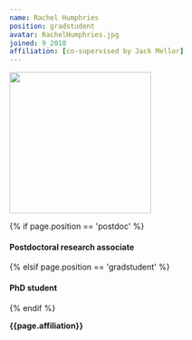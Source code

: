 ```yaml
---
name: Rachel Humphries
position: gradstudent
avatar: RachelHumphries.jpg
joined: 9_2018
affiliation: [co-supervised by Jack Mellor]
---
```


<img width="250" src="{{site.baseurl}}/images/people/{{page.avatar}}" data-action="zoom">

 {% if page.position == 'postdoc' %}
<h4>Postdoctoral research associate</h4>
 {% elsif page.position == 'gradstudent' %}
<h4>PhD student</h4>
 {% endif %}

<b>{{page.affiliation}}</b>
